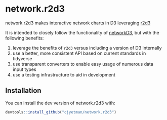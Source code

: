 # network.r2d3

<!-- badges: start -->
<!-- badges: end -->

network.r2d3 makes interactive network charts in D3 leveraging [r2d3](https://rstudio.github.io/r2d3/)

It is intended to closely follow the functionality of [networkD3](https://christophergandrud.github.io/networkD3/), but with the following benefits:

1. leverage the benefits of `r2d3` versus including a version of D3 internally
2. use a better, more consistent API based on current standards in tidyverse
3. use transparent converters to enable easy usage of numerous data input types
4. use a testing infrastructure to aid in development

## Installation

You can install the dev version of network.r2d3 with:

``` r
devtools::install_github("cjyetman/network.r2d3")
```
